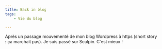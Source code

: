 ```yaml
---
title: Back in blog
tags:
    - Vie du blog

---
```

Après un passage mouvementé de mon blog Wordpress à https (short story : ça marchait pas). Je suis passé sur Sculpin. C'est mieux !
